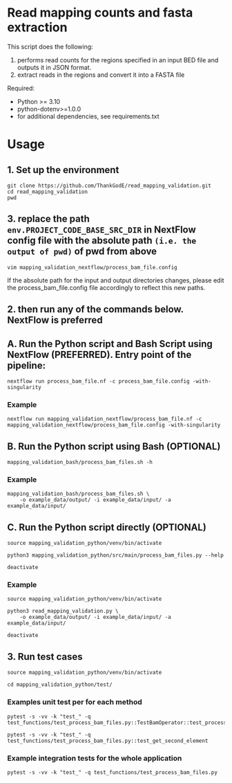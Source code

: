 # Read mapping counts and fasta extraction

This script does the following:
1. performs read counts for the regions specified in an input BED file and outputs it in JSON format.
2. extract reads in the regions and convert it into a FASTA file

Required:
- Python >= 3.10
- python-dotenv>=1.0.0
- for additional dependencies, see requirements.txt

# Usage

## 1. Set up the environment

```
git clone https://github.com/ThankGodE/read_mapping_validation.git
cd read_mapping_validation
pwd
```

## 3. replace the path ```env.PROJECT_CODE_BASE_SRC_DIR``` in NextFlow config file with the absolute path ```(i.e. the output of pwd)``` of pwd from above

```
vim mapping_validation_nextflow/process_bam_file.config
```

If the absolute path for the input and output directories changes, please edit the process_bam_file.config file accordingly to reflect this new paths. 

## 2. then run any of the commands below. NextFlow is preferred


## A. Run the Python script and Bash Script using NextFlow (PREFERRED). Entry point of the pipeline:


```
nextflow run process_bam_file.nf -c process_bam_file.config -with-singularity
```

### Example

```
nextflow run mapping_validation_nextflow/process_bam_file.nf -c mapping_validation_nextflow/process_bam_file.config -with-singularity
```


## B. Run the Python script using Bash (OPTIONAL)

```
mapping_validation_bash/process_bam_files.sh -h
```

### Example

```
mapping_validation_bash/process_bam_files.sh \
    -o example_data/output/ -i example_data/input/ -a example_data/input/ 
```

## C. Run the Python script directly (OPTIONAL)

```
source mapping_validation_python/venv/bin/activate

python3 mapping_validation_python/src/main/process_bam_files.py --help

deactivate
```

### Example

```
source mapping_validation_python/venv/bin/activate

python3 read_mapping_validation.py \
    -o example_data/output/ -i example_data/input/ -a example_data/input/

deactivate
```


## 3. Run test cases

```
source mapping_validation_python/venv/bin/activate

cd mapping_validation_python/test/
```

### Examples unit test per for each method

```
pytest -s -vv -k "test_" -q test_functions/test_process_bam_files.py::TestBamOperator::test_process_bam_files

pytest -s -vv -k "test_" -q test_functions/test_process_bam_files.py::test_get_second_element
```


### Example integration tests for the whole application

```
pytest -s -vv -k "test_" -q test_functions/test_process_bam_files.py
```